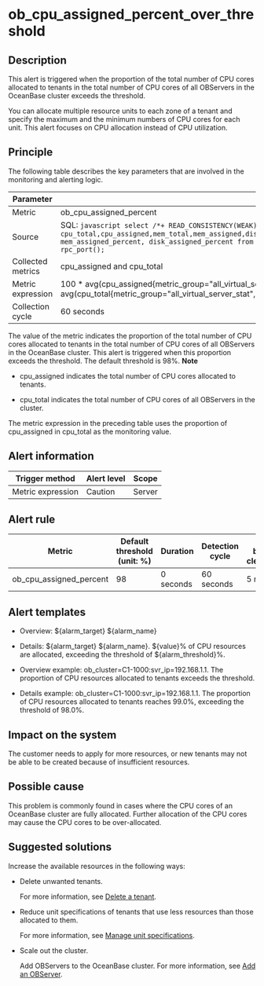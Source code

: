 ob_cpu_assigned_percent_over_threshold 
===========================================================



**Description** 
------------------------------------

This alert is triggered when the proportion of the total number of CPU cores allocated to tenants in the total number of CPU cores of all OBServers in the OceanBase cluster exceeds the threshold. 

You can allocate multiple resource units to each zone of a tenant and specify the maximum and the minimum numbers of CPU cores for each unit. This alert focuses on CPU allocation instead of CPU utilization.

Principle 
------------------------------

The following table describes the key parameters that are involved in the monitoring and alerting logic. 


|     Parameter     |                                                                                                                                                                            Value                                                                                                                                                                            |
|-------------------|-------------------------------------------------------------------------------------------------------------------------------------------------------------------------------------------------------------------------------------------------------------------------------------------------------------------------------------------------------------|
| Metric            | ob_cpu_assigned_percent                                                                                                                                                                                                                                                                                                                                     |
| Source            | SQL:  ```javascript select /*+ READ_CONSISTENCY(WEAK) */ cpu_total,cpu_assigned,mem_total,mem_assigned,disk_total,disk_assigned,unit_num,migrating_unit_num,cpu_assigned_percent, mem_assigned_percent, disk_assigned_percent from __all_virtual_server_stat where svr_ip = @svr_ip and svr_port = rpc_port(); ```  |
| Collected metrics | cpu_assigned and cpu_total                                                                                                                                                                                                                                                                                                                                  |
| Metric expression | 100 \* avg(cpu_assigned{metric_group="all_virtual_server_stat",@LABELS}) by (@GBLABELS) / avg(cpu_total{metric_group="all_virtual_server_stat",@LABELS}) by (@GBLABELS)                                                                                                                                                                                     |
| Collection cycle  | 60 seconds                                                                                                                                                                                                                                                                                                                                                  |



The value of the metric indicates the proportion of the total number of CPU cores allocated to tenants in the total number of CPU cores of all OBServers in the OceanBase cluster. This alert is triggered when this proportion exceeds the threshold. The default threshold is 98%. 
**Note**



* cpu_assigned indicates the total number of CPU cores allocated to tenants.

  

* cpu_total indicates the total number of CPU cores of all OBServers in the cluster.

  




The metric expression in the preceding table uses the proportion of cpu_assigned in cpu_total as the monitoring value.

**Alert information** 
------------------------------------------



|  Trigger method   | Alert level | Scope  |
|-------------------|-------------|--------|
| Metric expression | Caution     | Server |



**Alert rule** 
-----------------------------------



|         Metric          | Default threshold (unit: %) | Duration  | Detection cycle | Time before clearance |
|-------------------------|-----------------------------|-----------|-----------------|-----------------------|
| ob_cpu_assigned_percent | 98                          | 0 seconds | 60 seconds      | 5 minutes             |



**Alert templates** 
----------------------------------------

* Overview: ${alarm_target} ${alarm_name}

  

* Details: ${alarm_target} ${alarm_name}. ${value}% of CPU resources are allocated, exceeding the threshold of ${alarm_threshold}%.

  

* Overview example: ob_cluster=C1-1000:svr_ip=192.168.1.1. The proportion of CPU resources allocated to tenants exceeds the threshold.

  

* Details example: ob_cluster=C1-1000:svr_ip=192.168.1.1. The proportion of CPU resources allocated to tenants reaches 99.0%, exceeding the threshold of 98.0%.

  




**Impact on the system** 
---------------------------------------------

The customer needs to apply for more resources, or new tenants may not be able to be created because of insufficient resources.

**Possible cause** 
---------------------------------------

This problem is commonly found in cases where the CPU cores of an OceanBase cluster are fully allocated. Further allocation of the CPU cores may cause the CPU cores to be over-allocated.

Suggested solutions 
----------------------------------------

Increase the available resources in the following ways:

* Delete unwanted tenants. 

  For more information, see [Delete a tenant](../../3.ob-cloud-platform/5.manage-tenants/2.basic-tenant-operations/8.delete-a-tenant.md).
  

* Reduce unit specifications of tenants that use less resources than those allocated to them. 

  For more information, see [Manage unit specifications](../../3.ob-cloud-platform/5.manage-tenants/2.basic-tenant-operations/3.unit-specification-management.md).
  

* Scale out the cluster. 

  Add OBServers to the OceanBase cluster. For more information, see [Add an OBServer](../../3.ob-cloud-platform/4.manage-clusters/3.basic-operations/8.manage-the-observer-cluster/2.add-observer.md).
  



